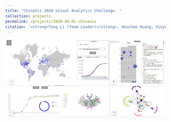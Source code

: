 ```yaml
---
title: "ChinaVis 2020 Visual Analytics Challenge. "
collection: projects
permalink: /projects/2020-04-01-chinavis
citation: '<strong>Tong Li (Team Leader)</strong>, Houchao Huang, Xinyu Ning, Wang Xia, Yufan Yang. &nbsp;&nbsp;&nbsp;&nbsp;&nbsp;Apr, 2020 - July, 2020.'
---
```


<img src="/images/ChinaVis.png" />            
